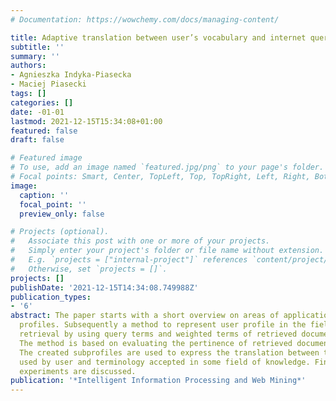 ```yaml
---
# Documentation: https://wowchemy.com/docs/managing-content/

title: Adaptive translation between user’s vocabulary and internet queries
subtitle: ''
summary: ''
authors:
- Agnieszka Indyka-Piasecka
- Maciej Piasecki
tags: []
categories: []
date: -01-01
lastmod: 2021-12-15T15:34:08+01:00
featured: false
draft: false

# Featured image
# To use, add an image named `featured.jpg/png` to your page's folder.
# Focal points: Smart, Center, TopLeft, Top, TopRight, Left, Right, BottomLeft, Bottom, BottomRight.
image:
  caption: ''
  focal_point: ''
  preview_only: false

# Projects (optional).
#   Associate this post with one or more of your projects.
#   Simply enter your project's folder or file name without extension.
#   E.g. `projects = ["internal-project"]` references `content/project/deep-learning/index.md`.
#   Otherwise, set `projects = []`.
projects: []
publishDate: '2021-12-15T14:34:08.749988Z'
publication_types:
- '6'
abstract: The paper starts with a short overview on areas of application for user
  profiles. Subsequently a method to represent user profile in the field of document
  retrieval by using query terms and weighted terms of retrieved documents is defined.
  The method is based on evaluating the pertinence of retrieved documents by the user.
  The created subprofiles are used to express the translation between terminology
  used by user and terminology accepted in some field of knowledge. Finally, the preliminary
  experiments are discussed.
publication: '*Intelligent Information Processing and Web Mining*'
---
```

